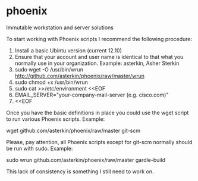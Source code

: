 phoenix
=======

Immutable workstation and server solutions

To start working with Phoenix scripts I recommend the following procedure:

  1. Install a basic Ubintu version (current 12.10)
  2. Ensure that your account and user name is identical to that what you normally use in your organization. Example: asterkin, Asher Sterkin
  2. sudo wget -O /usr/bin/wrun http://github.com/asterkin/phoenix/raw/master/wrun
  3. sudo chmod +x /usr/bin/wrun
  4. sudo cat >>/etc/environment <<EOF
  5. EMAIL_SERVER="your-company-mail-server (e.g. cisco.com)"
  6. <<EOF

Once you have the basic definitions in place you could use the wget script to run various Phoenix scripts. Example:

wget github.com/asterkin/phoenix/raw/master git-scm

Please, pay attention, all Phoenix scripts except for git-scm normally should be run with sudo. Example:

sudo wrun github.com/asterkin/phoenix/raw/master gardle-build

This lack of consistency is something I still need to work on.


  

 
  


